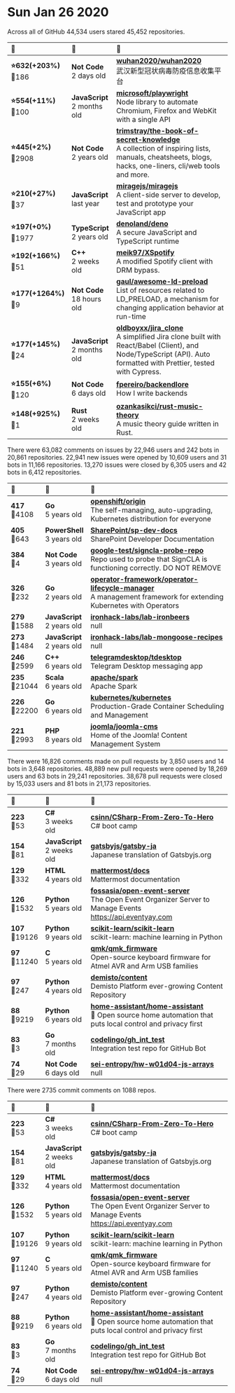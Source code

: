 # Sun Jan 26 2020

Across all of GitHub 44,534 users stared 
45,452 repositories. 

| :page_with_curl: | :calendar: | :page_with_curl: |
| :--- | :--- | :--- |
| **:star:632(+203%)**<br>:twisted_rightwards_arrows:186 | **Not Code**<br>2 days old | **[wuhan2020/wuhan2020](https://github.com/wuhan2020/wuhan2020)**<br>武汉新型冠状病毒防疫信息收集平台 |
| **:star:554(+11%)**<br>:twisted_rightwards_arrows:100 | **JavaScript**<br>2 months old | **[microsoft/playwright](https://github.com/microsoft/playwright)**<br>Node library to automate Chromium, Firefox and WebKit with a single API |
| **:star:445(+2%)**<br>:twisted_rightwards_arrows:2908 | **Not Code**<br>2 years old | **[trimstray/the-book-of-secret-knowledge](https://github.com/trimstray/the-book-of-secret-knowledge)**<br>A collection of inspiring lists, manuals, cheatsheets, blogs, hacks, one-liners, cli/web tools and more. |
| **:star:210(+27%)**<br>:twisted_rightwards_arrows:37 | **JavaScript**<br>last year | **[miragejs/miragejs](https://github.com/miragejs/miragejs)**<br>A client-side server to develop, test and prototype your JavaScript app |
| **:star:197(+0%)**<br>:twisted_rightwards_arrows:1977 | **TypeScript**<br>2 years old | **[denoland/deno](https://github.com/denoland/deno)**<br>A secure JavaScript and TypeScript runtime |
| **:star:192(+166%)**<br>:twisted_rightwards_arrows:51 | **C++**<br>2 weeks old | **[meik97/XSpotify](https://github.com/meik97/XSpotify)**<br>A modified Spotify client with DRM bypass. |
| **:star:177(+1264%)**<br>:twisted_rightwards_arrows:9 | **Not Code**<br>18 hours old | **[gaul/awesome-ld-preload](https://github.com/gaul/awesome-ld-preload)**<br>List of resources related to LD_PRELOAD, a mechanism for changing application behavior at run-time |
| **:star:177(+145%)**<br>:twisted_rightwards_arrows:24 | **JavaScript**<br>2 months old | **[oldboyxx/jira_clone](https://github.com/oldboyxx/jira_clone)**<br>A simplified Jira clone built with React/Babel (Client), and Node/TypeScript (API). Auto formatted with Prettier, tested with Cypress. |
| **:star:155(+6%)**<br>:twisted_rightwards_arrows:120 | **Not Code**<br>6 days old | **[fpereiro/backendlore](https://github.com/fpereiro/backendlore)**<br>How I write backends |
| **:star:148(+925%)**<br>:twisted_rightwards_arrows:1 | **Rust**<br>2 weeks old | **[ozankasikci/rust-music-theory](https://github.com/ozankasikci/rust-music-theory)**<br>A music theory guide written in Rust. |

There were 63,082 comments on issues by 22,946 users and 242 bots in 20,861 repositories.
22,941 new issues were opened by 10,609 users and 31 bots in 11,166 repositories.
13,270 issues were closed by 6,305 users and 42 bots in 6,412 repositories.

| :speech_balloon: | :calendar: | :page_with_curl: |
| :--- | :--- | :--- |
| **417**<br>:twisted_rightwards_arrows:4108 | **Go**<br>5 years old | **[openshift/origin](https://github.com/openshift/origin)**<br>The self-managing, auto-upgrading, Kubernetes distribution for everyone |
| **405**<br>:twisted_rightwards_arrows:643 | **PowerShell**<br>3 years old | **[SharePoint/sp-dev-docs](https://github.com/SharePoint/sp-dev-docs)**<br>SharePoint Developer Documentation |
| **384**<br>:twisted_rightwards_arrows:4 | **Not Code**<br>3 years old | **[google-test/signcla-probe-repo](https://github.com/google-test/signcla-probe-repo)**<br>Repo used to probe that SignCLA is functioning correctly.  DO NOT REMOVE |
| **326**<br>:twisted_rightwards_arrows:232 | **Go**<br>2 years old | **[operator-framework/operator-lifecycle-manager](https://github.com/operator-framework/operator-lifecycle-manager)**<br>A management framework for extending Kubernetes with Operators |
| **279**<br>:twisted_rightwards_arrows:1588 | **JavaScript**<br>2 years old | **[ironhack-labs/lab-ironbeers](https://github.com/ironhack-labs/lab-ironbeers)**<br>null |
| **273**<br>:twisted_rightwards_arrows:1484 | **JavaScript**<br>2 years old | **[ironhack-labs/lab-mongoose-recipes](https://github.com/ironhack-labs/lab-mongoose-recipes)**<br>null |
| **246**<br>:twisted_rightwards_arrows:2599 | **C++**<br>6 years old | **[telegramdesktop/tdesktop](https://github.com/telegramdesktop/tdesktop)**<br>Telegram Desktop messaging app |
| **235**<br>:twisted_rightwards_arrows:21044 | **Scala**<br>6 years old | **[apache/spark](https://github.com/apache/spark)**<br>Apache Spark |
| **226**<br>:twisted_rightwards_arrows:22200 | **Go**<br>6 years old | **[kubernetes/kubernetes](https://github.com/kubernetes/kubernetes)**<br>Production-Grade Container Scheduling and Management |
| **221**<br>:twisted_rightwards_arrows:2993 | **PHP**<br>8 years old | **[joomla/joomla-cms](https://github.com/joomla/joomla-cms)**<br>Home of the Joomla! Content Management System |

There were 16,826 comments made on pull requests by 3,850 users and 14 bots in 3,648 repositories.
48,889 new pull requests were opened by 18,269 users and 63 bots in 29,241 repositories.
38,678 pull requests were closed by 15,033 users and 81 bots in 21,173 repositories.

| :speech_balloon: | :calendar: | :page_with_curl: |
| :--- | :--- | :--- |
| **223**<br>:twisted_rightwards_arrows:53 | **C#**<br>3 weeks old | **[csinn/CSharp-From-Zero-To-Hero](https://github.com/csinn/CSharp-From-Zero-To-Hero)**<br>C# boot camp |
| **154**<br>:twisted_rightwards_arrows:81 | **JavaScript**<br>2 weeks old | **[gatsbyjs/gatsby-ja](https://github.com/gatsbyjs/gatsby-ja)**<br>Japanese translation of Gatsbyjs.org |
| **129**<br>:twisted_rightwards_arrows:332 | **HTML**<br>4 years old | **[mattermost/docs](https://github.com/mattermost/docs)**<br>Mattermost documentation  |
| **126**<br>:twisted_rightwards_arrows:1532 | **Python**<br>5 years old | **[fossasia/open-event-server](https://github.com/fossasia/open-event-server)**<br>The Open Event Organizer Server to Manage Events https://api.eventyay.com | http://open-event-api.herokuapp.com |
| **107**<br>:twisted_rightwards_arrows:19126 | **Python**<br>9 years old | **[scikit-learn/scikit-learn](https://github.com/scikit-learn/scikit-learn)**<br>scikit-learn: machine learning in Python |
| **97**<br>:twisted_rightwards_arrows:11240 | **C**<br>5 years old | **[qmk/qmk_firmware](https://github.com/qmk/qmk_firmware)**<br>Open-source keyboard firmware for Atmel AVR and Arm USB families |
| **97**<br>:twisted_rightwards_arrows:247 | **Python**<br>4 years old | **[demisto/content](https://github.com/demisto/content)**<br>Demisto Platform ever-growing Content Repository |
| **88**<br>:twisted_rightwards_arrows:9219 | **Python**<br>6 years old | **[home-assistant/home-assistant](https://github.com/home-assistant/home-assistant)**<br>:house_with_garden: Open source home automation that puts local control and privacy first |
| **83**<br>:twisted_rightwards_arrows:3 | **Go**<br>7 months old | **[codelingo/gh_int_test](https://github.com/codelingo/gh_int_test)**<br>Integration test repo for GitHub Bot |
| **74**<br>:twisted_rightwards_arrows:29 | **Not Code**<br>6 days old | **[sei-entropy/hw-w01d04-js-arrays](https://github.com/sei-entropy/hw-w01d04-js-arrays)**<br>null |

There were 2735 commit comments on 1088 repos.

| :speech_balloon: | :calendar: | :page_with_curl: |
| :--- | :--- | :--- |
| **223**<br>:twisted_rightwards_arrows:53 | **C#**<br>3 weeks old | **[csinn/CSharp-From-Zero-To-Hero](https://github.com/csinn/CSharp-From-Zero-To-Hero)**<br>C# boot camp |
| **154**<br>:twisted_rightwards_arrows:81 | **JavaScript**<br>2 weeks old | **[gatsbyjs/gatsby-ja](https://github.com/gatsbyjs/gatsby-ja)**<br>Japanese translation of Gatsbyjs.org |
| **129**<br>:twisted_rightwards_arrows:332 | **HTML**<br>4 years old | **[mattermost/docs](https://github.com/mattermost/docs)**<br>Mattermost documentation  |
| **126**<br>:twisted_rightwards_arrows:1532 | **Python**<br>5 years old | **[fossasia/open-event-server](https://github.com/fossasia/open-event-server)**<br>The Open Event Organizer Server to Manage Events https://api.eventyay.com | http://open-event-api.herokuapp.com |
| **107**<br>:twisted_rightwards_arrows:19126 | **Python**<br>9 years old | **[scikit-learn/scikit-learn](https://github.com/scikit-learn/scikit-learn)**<br>scikit-learn: machine learning in Python |
| **97**<br>:twisted_rightwards_arrows:11240 | **C**<br>5 years old | **[qmk/qmk_firmware](https://github.com/qmk/qmk_firmware)**<br>Open-source keyboard firmware for Atmel AVR and Arm USB families |
| **97**<br>:twisted_rightwards_arrows:247 | **Python**<br>4 years old | **[demisto/content](https://github.com/demisto/content)**<br>Demisto Platform ever-growing Content Repository |
| **88**<br>:twisted_rightwards_arrows:9219 | **Python**<br>6 years old | **[home-assistant/home-assistant](https://github.com/home-assistant/home-assistant)**<br>:house_with_garden: Open source home automation that puts local control and privacy first |
| **83**<br>:twisted_rightwards_arrows:3 | **Go**<br>7 months old | **[codelingo/gh_int_test](https://github.com/codelingo/gh_int_test)**<br>Integration test repo for GitHub Bot |
| **74**<br>:twisted_rightwards_arrows:29 | **Not Code**<br>6 days old | **[sei-entropy/hw-w01d04-js-arrays](https://github.com/sei-entropy/hw-w01d04-js-arrays)**<br>null |

